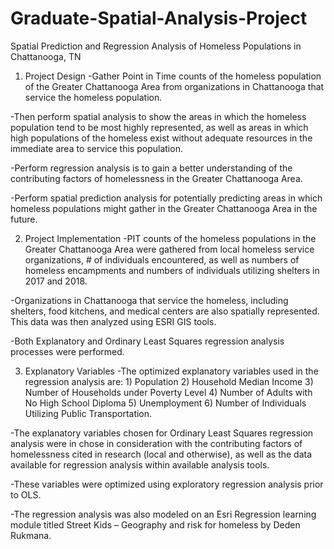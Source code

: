 # Graduate-Spatial-Analysis-Project
Spatial Prediction and Regression Analysis of Homeless Populations in Chattanooga, TN

1. Project Design
-Gather Point in Time counts of the homeless population of the Greater Chattanooga Area from organizations in Chattanooga that service the homeless population.

-Then perform spatial analysis to show the areas in which the homeless population tend to be most highly represented, as well as areas in which high populations of the homeless exist without adequate resources in the immediate area to service this population. 

-Perform regression analysis is to gain a better understanding of the contributing factors of homelessness in the Greater Chattanooga Area. 

-Perform spatial prediction analysis for potentially predicting areas in which homeless populations might gather in the Greater Chattanooga Area in the future.

2. Project Implementation
-PIT counts of the homeless populations in the Greater Chattanooga Area were gathered from local homeless service organizations, # of individuals encountered, as well as numbers of homeless encampments and numbers of individuals utilizing shelters in 2017 and 2018. 

-Organizations in Chattanooga that service the homeless, including shelters, food kitchens, and medical centers are also spatially represented. 
This data was then analyzed using ESRI GIS tools.

-Both Explanatory and Ordinary Least Squares regression analysis processes were performed.

3. Explanatory Variables
-The optimized explanatory variables used in the regression analysis are: 1) Population 2) Household Median Income 3) Number of Households under Poverty Level 4) Number of Adults with No High School Diploma 5) Unemployment 6) Number of Individuals Utilizing Public Transportation.

-The explanatory variables chosen for Ordinary Least Squares regression analysis were in chose in consideration with the contributing factors of homelessness cited in research (local and otherwise), as well as the data available for regression analysis within available analysis tools. 

-These variables were optimized using exploratory regression analysis prior to OLS. 

-The regression analysis was also modeled on an Esri Regression learning module titled Street Kids – Geography and risk for homeless by Deden Rukmana. 
